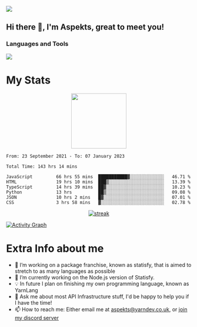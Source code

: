 ![](https://komarev.com/ghpvc/?username=aspekts&color=red)
## Hi there 👋, I'm Aspekts, great to meet you!
### Languages and Tools
<p align="left"> <a href="https://github.com/aspekts"><img src="https://skillicons.dev/icons?i=aws,azure,bash,bootstrap,cpp,cloudflare,css,discord,bots,express,fastapi,gcp,git,heroku,github,v,vim,regex,html,js,jquery,nodejs,linux,md,mysql,redis,mongodb,netlify,nextjs,py,react,sqlite,swift,ts,vscode"> </a> </p>

# My Stats
<p align="center">
<img height="150px" src="https://github-readme-stats.vercel.app/api?username=aspekts&hide_border=true&show_icons=true&count_private=true&theme=gruvbox&bg_color=151515" />
</p>

<!--START_SECTION:waka-->

```text
From: 23 September 2021 - To: 07 January 2023

Total Time: 143 hrs 14 mins

JavaScript         66 hrs 55 mins  ███████████▓░░░░░░░░░░░░░   46.71 %
HTML               19 hrs 10 mins  ███▒░░░░░░░░░░░░░░░░░░░░░   13.39 %
TypeScript         14 hrs 39 mins  ██▓░░░░░░░░░░░░░░░░░░░░░░   10.23 %
Python             13 hrs          ██▒░░░░░░░░░░░░░░░░░░░░░░   09.08 %
JSON               10 hrs 2 mins   █▓░░░░░░░░░░░░░░░░░░░░░░░   07.01 %
CSS                3 hrs 58 mins   ▓░░░░░░░░░░░░░░░░░░░░░░░░   02.78 %
```

<!--END_SECTION:waka-->
<p align="center">
  <a href="https://github.com/aspekts">      
<img title="stats" alt="streak" src="https://github-readme-streak-stats.herokuapp.com/?user=aspekts&theme=dark&hide_border=true&stroke=f53b3b"/>
</a>
</p>
<a href="https://github.com/aspekts"><img alt="Activity Graph" src="https://activity-graph.herokuapp.com/graph?username=aspekts&bg_color=0D1117&color=eca15b&line=eca15b&point=FFFFFF&hide_border=true" /></a>

# Extra Info about me
- 🌱 I’m working on a package franchise, known as statisfy, that is aimed to stretch to as many languages as possible
- 🔭 I’m currently working on the Node.js version of Statisfy.
- 💡 In future I plan on finishing my own programming language, known as YarnLang
- 💬 Ask me about most API Infrastructure stuff, I'd be happy to help you if I have the time!
- 📫 How to reach me: Either email me at aspekts@yarndev.co.uk, or [join my discord server](https://discord.gg/GxGTHBC)


